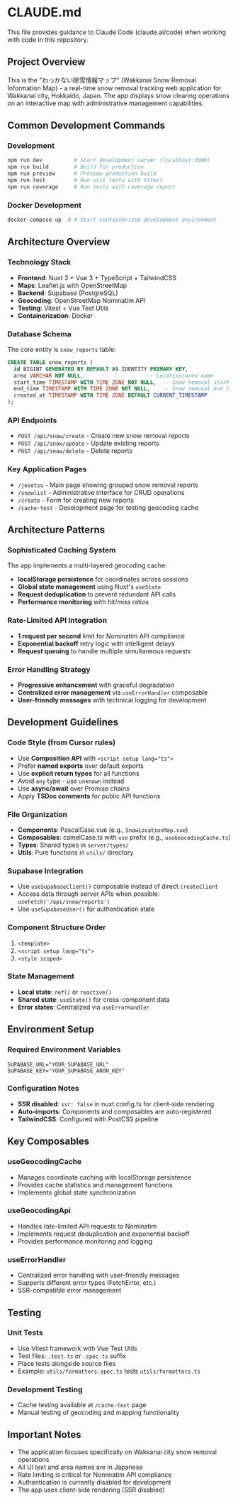 # CLAUDE.md

This file provides guidance to Claude Code (claude.ai/code) when working with code in this repository.

## Project Overview

This is the "わっかない除雪情報マップ" (Wakkanai Snow Removal Information Map) - a real-time snow removal tracking web application for Wakkanai city, Hokkaido, Japan. The app displays snow clearing operations on an interactive map with administrative management capabilities.

## Common Development Commands

### Development
```bash
npm run dev          # Start development server (localhost:3000)
npm run build        # Build for production
npm run preview      # Preview production build
npm run test         # Run unit tests with Vitest
npm run coverage     # Run tests with coverage report
```

### Docker Development
```bash
docker-compose up -d # Start containerized development environment
```

## Architecture Overview

### Technology Stack
- **Frontend**: Nuxt 3 + Vue 3 + TypeScript + TailwindCSS
- **Maps**: Leaflet.js with OpenStreetMap
- **Backend**: Supabase (PostgreSQL)
- **Geocoding**: OpenStreetMap Nominatim API
- **Testing**: Vitest + Vue Test Utils
- **Containerization**: Docker

### Database Schema
The core entity is `snow_reports` table:
```sql
CREATE TABLE snow_reports (
  id BIGINT GENERATED BY DEFAULT AS IDENTITY PRIMARY KEY,
  area VARCHAR NOT NULL,                    -- Location/area name
  start_time TIMESTAMP WITH TIME ZONE NOT NULL,  -- Snow removal start time  
  end_time TIMESTAMP WITH TIME ZONE NOT NULL,    -- Snow removal end time
  created_at TIMESTAMP WITH TIME ZONE DEFAULT CURRENT_TIMESTAMP
);
```

### API Endpoints
- `POST /api/snow/create` - Create new snow removal reports
- `POST /api/snow/update` - Update existing reports
- `POST /api/snow/delete` - Delete reports

### Key Application Pages
- `/josetsu` - Main page showing grouped snow removal reports
- `/snowlist` - Administrative interface for CRUD operations
- `/create` - Form for creating new reports
- `/cache-test` - Development page for testing geocoding cache

## Architecture Patterns

### Sophisticated Caching System
The app implements a multi-layered geocoding cache:
- **localStorage persistence** for coordinates across sessions
- **Global state management** using Nuxt's `useState`
- **Request deduplication** to prevent redundant API calls
- **Performance monitoring** with hit/miss ratios

### Rate-Limited API Integration
- **1 request per second** limit for Nominatim API compliance
- **Exponential backoff** retry logic with intelligent delays
- **Request queuing** to handle multiple simultaneous requests

### Error Handling Strategy
- **Progressive enhancement** with graceful degradation
- **Centralized error management** via `useErrorHandler` composable
- **User-friendly messages** with technical logging for development

## Development Guidelines

### Code Style (from Cursor rules)
- Use **Composition API** with `<script setup lang="ts">` 
- Prefer **named exports** over default exports
- Use **explicit return types** for all functions
- Avoid `any` type - use `unknown` instead
- Use **async/await** over Promise chains
- Apply **TSDoc comments** for public API functions

### File Organization
- **Components**: PascalCase.vue (e.g., `SnowLocationMap.vue`)
- **Composables**: camelCase.ts with `use` prefix (e.g., `useGeocodingCache.ts`)
- **Types**: Shared types in `server/types/`
- **Utils**: Pure functions in `utils/` directory

### Supabase Integration
- Use `useSupabaseClient()` composable instead of direct `createClient`
- Access data through server APIs when possible: `useFetch('/api/snow/reports')`
- Use `useSupabaseUser()` for authentication state

### Component Structure Order
1. `<template>`
2. `<script setup lang="ts">`
3. `<style scoped>`

### State Management
- **Local state**: `ref()` or `reactive()`
- **Shared state**: `useState()` for cross-component data
- **Error states**: Centralized via `useErrorHandler`

## Environment Setup

### Required Environment Variables
```env
SUPABASE_URL="YOUR_SUPABASE_URL"
SUPABASE_KEY="YOUR_SUPABASE_ANON_KEY"
```

### Configuration Notes
- **SSR disabled**: `ssr: false` in nuxt.config.ts for client-side rendering
- **Auto-imports**: Components and composables are auto-registered
- **TailwindCSS**: Configured with PostCSS pipeline

## Key Composables

### useGeocodingCache
- Manages coordinate caching with localStorage persistence
- Provides cache statistics and management functions
- Implements global state synchronization

### useGeocodingApi  
- Handles rate-limited API requests to Nominatim
- Implements request deduplication and exponential backoff
- Provides performance monitoring and logging

### useErrorHandler
- Centralized error handling with user-friendly messages
- Supports different error types (FetchError, etc.)
- SSR-compatible error management

## Testing

### Unit Tests
- Use Vitest framework with Vue Test Utils
- Test files: `.test.ts` or `.spec.ts` suffix
- Place tests alongside source files
- Example: `utils/formatters.spec.ts` tests `utils/formatters.ts`

### Development Testing
- Cache testing available at `/cache-test` page
- Manual testing of geocoding and mapping functionality

## Important Notes

- The application focuses specifically on Wakkanai city snow removal operations
- All UI text and area names are in Japanese
- Rate limiting is critical for Nominatim API compliance
- Authentication is currently disabled for development
- The app uses client-side rendering (SSR disabled)